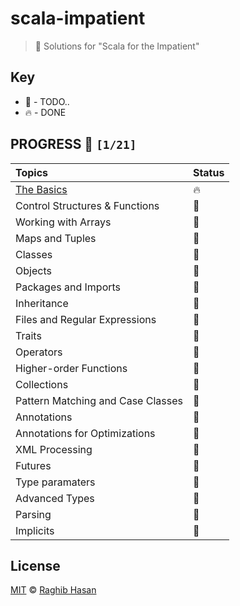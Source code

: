 #  scala-impatient

> 🤺 Solutions for "Scala for the Impatient"


## Key

*   🚧 - TODO..
*   🔥 - DONE

## PROGRESS 🚀 `[1/21]`

| Topics  | Status |
| :--- | :--- |
| [The Basics](./solutions/the-basics) | 🔥 |
| Control Structures & Functions | 🚧 |
| Working with Arrays | 🚧 |
| Maps and Tuples | 🚧 |
| Classes | 🚧 |
| Objects | 🚧 |
| Packages and Imports | 🚧 |
| Inheritance | 🚧 |
| Files and Regular Expressions| 🚧 |
| Traits | 🚧 |
| Operators | 🚧 |
| Higher-order Functions | 🚧 |
| Collections | 🚧 |
| Pattern Matching and Case Classes | 🚧 |
| Annotations | 🚧 |
| Annotations for Optimizations | 🚧 |
| XML Processing | 🚧 |
| Futures | 🚧 |
| Type paramaters | 🚧 |  
| Advanced Types | 🚧 |
| Parsing | 🚧 |
| Implicits | 🚧 |


## License
[MIT](./license) © [Raghib Hasan](http://raghibm.com/)
